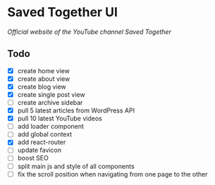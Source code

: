# Saved Together UI

*Official website of the YouTube channel Saved Together*

## Todo

- [x] create home view
- [x] create about view
- [x] create blog view
- [x] create single post view
- [ ] create archive sidebar
- [x] pull 5 latest articles from WordPress API
- [x] pull 10 latest YouTube videos
- [ ] add loader component
- [ ] add global context
- [x] add react-router
- [ ] update favicon
- [ ] boost SEO
- [ ] split main js and style of all components
- [ ] fix the scroll position when navigating from one page to the other
